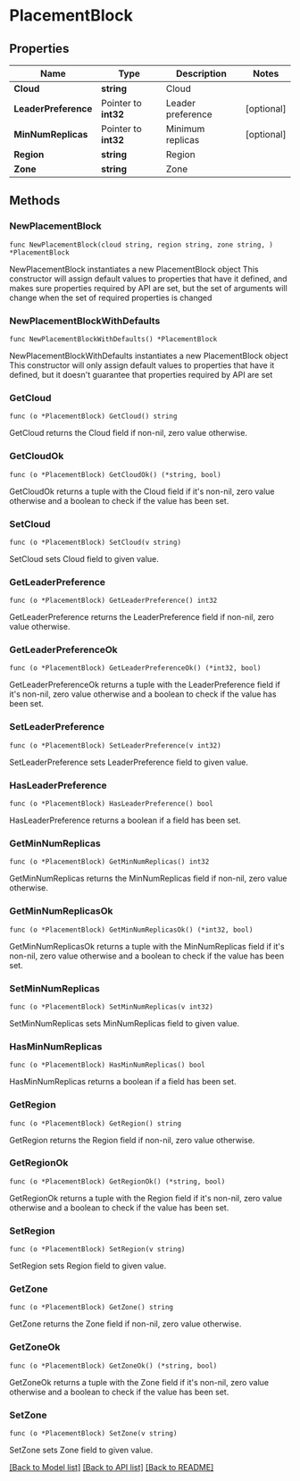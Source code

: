 # PlacementBlock

## Properties

Name | Type | Description | Notes
------------ | ------------- | ------------- | -------------
**Cloud** | **string** | Cloud | 
**LeaderPreference** | Pointer to **int32** | Leader preference | [optional] 
**MinNumReplicas** | Pointer to **int32** | Minimum replicas | [optional] 
**Region** | **string** | Region | 
**Zone** | **string** | Zone | 

## Methods

### NewPlacementBlock

`func NewPlacementBlock(cloud string, region string, zone string, ) *PlacementBlock`

NewPlacementBlock instantiates a new PlacementBlock object
This constructor will assign default values to properties that have it defined,
and makes sure properties required by API are set, but the set of arguments
will change when the set of required properties is changed

### NewPlacementBlockWithDefaults

`func NewPlacementBlockWithDefaults() *PlacementBlock`

NewPlacementBlockWithDefaults instantiates a new PlacementBlock object
This constructor will only assign default values to properties that have it defined,
but it doesn't guarantee that properties required by API are set

### GetCloud

`func (o *PlacementBlock) GetCloud() string`

GetCloud returns the Cloud field if non-nil, zero value otherwise.

### GetCloudOk

`func (o *PlacementBlock) GetCloudOk() (*string, bool)`

GetCloudOk returns a tuple with the Cloud field if it's non-nil, zero value otherwise
and a boolean to check if the value has been set.

### SetCloud

`func (o *PlacementBlock) SetCloud(v string)`

SetCloud sets Cloud field to given value.


### GetLeaderPreference

`func (o *PlacementBlock) GetLeaderPreference() int32`

GetLeaderPreference returns the LeaderPreference field if non-nil, zero value otherwise.

### GetLeaderPreferenceOk

`func (o *PlacementBlock) GetLeaderPreferenceOk() (*int32, bool)`

GetLeaderPreferenceOk returns a tuple with the LeaderPreference field if it's non-nil, zero value otherwise
and a boolean to check if the value has been set.

### SetLeaderPreference

`func (o *PlacementBlock) SetLeaderPreference(v int32)`

SetLeaderPreference sets LeaderPreference field to given value.

### HasLeaderPreference

`func (o *PlacementBlock) HasLeaderPreference() bool`

HasLeaderPreference returns a boolean if a field has been set.

### GetMinNumReplicas

`func (o *PlacementBlock) GetMinNumReplicas() int32`

GetMinNumReplicas returns the MinNumReplicas field if non-nil, zero value otherwise.

### GetMinNumReplicasOk

`func (o *PlacementBlock) GetMinNumReplicasOk() (*int32, bool)`

GetMinNumReplicasOk returns a tuple with the MinNumReplicas field if it's non-nil, zero value otherwise
and a boolean to check if the value has been set.

### SetMinNumReplicas

`func (o *PlacementBlock) SetMinNumReplicas(v int32)`

SetMinNumReplicas sets MinNumReplicas field to given value.

### HasMinNumReplicas

`func (o *PlacementBlock) HasMinNumReplicas() bool`

HasMinNumReplicas returns a boolean if a field has been set.

### GetRegion

`func (o *PlacementBlock) GetRegion() string`

GetRegion returns the Region field if non-nil, zero value otherwise.

### GetRegionOk

`func (o *PlacementBlock) GetRegionOk() (*string, bool)`

GetRegionOk returns a tuple with the Region field if it's non-nil, zero value otherwise
and a boolean to check if the value has been set.

### SetRegion

`func (o *PlacementBlock) SetRegion(v string)`

SetRegion sets Region field to given value.


### GetZone

`func (o *PlacementBlock) GetZone() string`

GetZone returns the Zone field if non-nil, zero value otherwise.

### GetZoneOk

`func (o *PlacementBlock) GetZoneOk() (*string, bool)`

GetZoneOk returns a tuple with the Zone field if it's non-nil, zero value otherwise
and a boolean to check if the value has been set.

### SetZone

`func (o *PlacementBlock) SetZone(v string)`

SetZone sets Zone field to given value.



[[Back to Model list]](../README.md#documentation-for-models) [[Back to API list]](../README.md#documentation-for-api-endpoints) [[Back to README]](../README.md)


